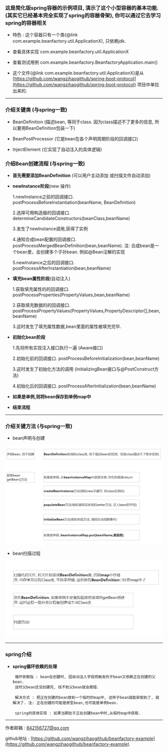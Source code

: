 ### 这是简化版spring容器的示例项目, 演示了这个小型容器的基本功能.(其实它已经基本完全实现了spring的容器骨架), 你可以通过它去学习spring的容器相关

* 特色 : 这个容器只有一个类{@link com.example.beanfactory.util.ApplicationX), 只依赖jdk.

* 查看具体实现 com.example.beanfactory.util.ApplicationX

* 查看测试用例 com.example.beanfactory.BeanfactoryApplication.main()

* 这个文件{@link com.example.beanfactory.util.ApplicationX}是从 [https://github.com/wangzihaogithub/spring-boot-protocol](https://github.com/wangzihaogithub/spring-boot-protocol) 项目中单拉出来的.

 ---
 
### 介绍关键类 (与spring一致)

* BeanDefinition (描述bean, 等同于class. 因为class描述不了更多的信息, 所以要用BeanDefinition包装一下)

* BeanPostProcessor (它是bean在各个声明周期阶段的回调接口)

* InjectElement (它实现了自动注入的具体逻辑)

### 介绍Bean创建流程 (与spring一致)

* **首先需要添加BeanDefinition** (可以用户主动添加 或扫描文件自动添加)

* **newInstance阶段**(new 操作)

    1.newInstance之前的回调接口. postProcessBeforeInstantiation(beanName, BeanDefinition) 
    
    2.选择可用构造器的回调接口. determineCandidateConstructors(beanClass,beanName)
        
    3.发生了newInstance调用,获得了实例
    
    4.通知合成bean配置的回调接口. postProcessMergedBeanDefinition(bean,beanName). 注: 合成bean是一个bean里，会创建多个子孙bean. 例如@Bean注解的实现
    
    5.newInstance之后的回调接口. postProcessAfterInstantiation(bean,beanName)
    
* **填充bean属性阶段**(自动注入) 

  1.获取填充属性的的回调接口. postProcessProperties(PropertyValues,bean,beanName)
  
  2.获取填充数据的的回调接口. postProcessPropertyValues(PropertyValues,PropertyDescriptor[],bean,beanName)
  
  3.这时发生了填充属性数据,bean里面的属性被填充完毕.
  
* **初始化bean阶段**
  
  1.先将所有实现注入接口执行一遍 (Aware接口)
  
  2.初始化前的回调接口. postProcessBeforeInitialization(bean,beanName)
  
  3.这时发生了初始化方法的调用 (InitializingBean接口与@PostConstruct方法)
  
  4.初始化后的回调接口. postProcessAfterInitialization(bean,beanName)

* **如果是单例,则将bean保存到单例map中**

* **结束流程**

 ---

### 介绍关键方法 (与spring一致)

* bean声明与创建

 ![](image/bean声明与创建.jpg)
 
* bean扫描过程

 ![](image/bean扫描过程.jpg)

 --- 
 
### spring介绍

 - **spring循环依赖的处理**


        循环依赖指 : bean在创建时, 因自动注入字段而触发的子bean又依赖正在创建的父bean. 
        这时父bean还没创建完, 找不到父bean就会报错.
        
        解决方式 : 把正在创建的bean放到一个临时的map中, 这样子bean就能获取到了, 就解决了. 注: 正在创建的可能是原型bean,也可能是单例bean.
        
        spring的具体实现 : 如果当期处于正在创建bean中时,从临时map中获取.
 
 
  ---
  
作者邮箱 : 842156727@qq.com

github地址 : [https://github.com/wangzihaogithub/beanfactory-example](https://github.com/wangzihaogithub/beanfactory-example)

